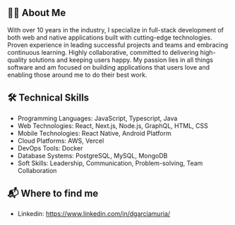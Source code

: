 ## 🙋‍♂️ About Me
With over 10 years in the industry, I specialize in full-stack development of both web and native applications built with cutting-edge technologies. Proven experience in leading successful projects and teams and embracing continuous learning. Highly collaborative, committed to delivering high-quality solutions and keeping users happy. My passion lies in all things software and am focused on building applications that users love and enabling those around me to do their best work.

## 🛠️ Technical Skills
* Programming Languages: JavaScript, Typescript, Java
* Web Technologies: React, Next.js, Node.js, GraphQL, HTML, CSS
* Mobile Technologies: React Native, Android Platform
* Cloud Platforms: AWS, Vercel
* DevOps Tools: Docker
* Database Systems: PostgreSQL, MySQL, MongoDB
* Soft Skills: Leadership, Communication, Problem-solving, Team Collaboration

## 📬 Where to find me
* Linkedin: https://www.linkedin.com/in/dgarciamuria/
